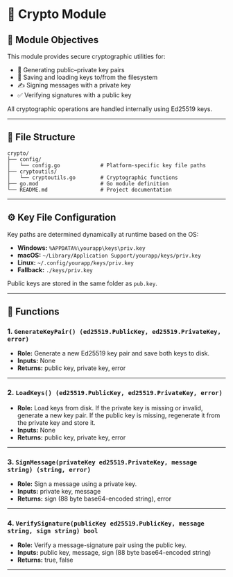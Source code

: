 # 🔐 Crypto Module

## 🎯 Module Objectives

This module provides secure cryptographic utilities for:

* 🔑 Generating public–private key pairs
* 💾 Saving and loading keys to/from the filesystem
* ✍️ Signing messages with a private key
* ✅ Verifying signatures with a public key

All cryptographic operations are handled internally using Ed25519 keys.

---

## 📁 File Structure

```
crypto/
├── config/
│   └── config.go             # Platform-specific key file paths
├── cryptoutils/
│   └── cryptoutils.go        # Cryptographic functions
├── go.mod                    # Go module definition
└── README.md                 # Project documentation
```

---

## ⚙️ Key File Configuration

Key paths are determined dynamically at runtime based on the OS:

* **Windows:** `%APPDATA%\yourapp\keys\priv.key`
* **macOS:** `~/Library/Application Support/yourapp/keys/priv.key`
* **Linux:** `~/.config/yourapp/keys/priv.key`
* **Fallback:** `./keys/priv.key`

Public keys are stored in the same folder as `pub.key`.

---

## 🔧 Functions

### 1. `GenerateKeyPair() (ed25519.PublicKey, ed25519.PrivateKey, error)`

- **Role:** Generate a new Ed25519 key pair and save both keys to disk.
- **Inputs:** None
- **Returns:** public key, private key, error

---

### 2. `LoadKeys() (ed25519.PublicKey, ed25519.PrivateKey, error)`

- **Role:** Load keys from disk. If the private key is missing or invalid, generate a new key pair. If the public key is missing, regenerate it from the private key and store it.
- **Inputs:** None
- **Returns:** public key, private key, error

---

### 3. `SignMessage(privateKey ed25519.PrivateKey, message string) (string, error)`

- **Role:** Sign a message using a private key.
- **Inputs:** private key, message
- **Returns:** sign (88 byte base64-encoded string), error

---

### 4. `VerifySignature(publicKey ed25519.PublicKey, message string, sign string) bool`

- **Role:** Verify a message-signature pair using the public key.
- **Inputs:** public key, message, sign (88 byte base64-encoded string)
- **Returns:** true, false

---